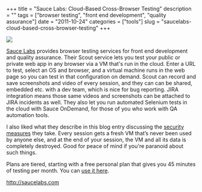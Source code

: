 +++
title = "Sauce Labs: Cloud-Based Cross-Browser Testing"
description = ""
tags = ["browser testing", "front end development", "quality assurance"]
date = "2011-10-24"
categories = ["tools"]
slug = "saucelabs-cloud-based-cross-browser-testing"
+++


<div class="tool-screenshot mb1"><a href="http://saucelabs.com/"><img id='bluga-thumbnail-2790' class='bluga-thumbnail custom' src='http://media.konigi.com/bluga/
wt5230d4510254c_custom.jpg'/></a></div><p><a href="http://saucelabs.com/">Sauce Labs</a> provides browser testing services for front end development and quality assurance.  Their Scout service lets you test your public or private web app in any browser via a VM that's run in the cloud. Enter a URL to test, select an OS and browser, and a virtual machine runs in the web page so you can test in that configuration on demand.  Scout can record and save screenshots and video of every session, and they can can be shared, embedded etc. with a dev team, which is nice for bug reporting. JIRA integration means those same videos and screenshots can be attached to JIRA incidents as well. They also let you run automated Selenium tests in the cloud with Sauce OnDemand, for those of you who work with QA automation tools.</p>

<p>I also liked what they describe in this blog entry discussing the <a href="http://saucelabs.com/blog/index.php/2011/09/security-through-purity/">security measures</a> they take. Every session gets a fresh VM that’s never been used by anyone else, and at the end of your session, the VM and all its data is completely destroyed. Good for peace of mind if you're paranoid about such things.</p>

<p>Plans are tiered, starting with a free personal plan that gives you 45 minutes of testing per month. You can <a href="http://saucelabs.com/">use it here</a>.</p>

  
<p><a href="http://saucelabs.com/">http://saucelabs.com</a></p>
      
